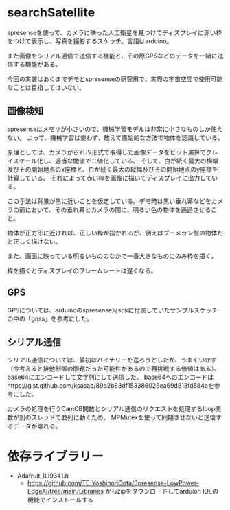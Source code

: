 # searchSatellite

spresenseを使って、カメラに映った人工衛星を見つけてディスプレイに赤い枠をつけて表示し、写真を撮影するスケッチ。言語はarduino。

また画像をシリアル通信で送信する機能と、その際GPSなどのデータを一緒に送信する機能がある。

今回の実装はあくまでデモとspresenseの研究用で、実際の宇宙空間で使用可能なことは目指してはいない。

## 画像検知

spresenseはメモリが小さいので、機械学習モデルは非常に小さなものしか使えない。
よって、機械学習は使わず、敢えて原始的な方法で物体を認識している。

原理としては、カメラからYUV形式で取得した画像データをビット演算でグレイスケール化し、適当な閾値で二値化している。
そして、白が続く最大の横幅及びその開始地点のx座標と、白が続く最大の縦幅及びその開始地点のy座標を計算している。
それによって赤い枠を画像に描いてディスプレイに出力している。

この手法は背景が黒に近いことを仮定している。デモ時は黒い垂れ幕などをカメラの前において、その垂れ幕とカメラの間に、明るい色の物体を通過させること。

物体が正方形に近ければ、正しい枠が描かれるが、例えばブーメラン型の物体だと正しく描けない。

また、画面に映っている明るいもののなかで一番大きなものにのみ枠を描く。

枠を描くとディスプレイのフレームレートは遅くなる。

## GPS

GPSについては、arduinoのspresense用sdkに付属していたサンプルスケッチの中の「gnss」を参考にした。

## シリアル通信

シリアル通信については、最初はバイナリーを送ろうとしたが、うまくいかず（今考えると排他制御の問題だった可能性があるので再挑戦する価値はある）、
base64にエンコードして文字列にして送信した。
base64へのエンコードはhttps://gist.github.com/ksasao/89b2b83df153386026ea69d813fd584eを参考にした。

カメラの処理を行うCamCB関数とシリアル通信のリクエストを処理するloop関数が別のスレッドで並列に動くため、
MPMutexを使って同期させないと送信するデータが壊れる。

# 依存ライブラリー

- Adafruit_ILI9341.h
  - https://github.com/TE-YoshinoriOota/Spresense-LowPower-EdgeAI/tree/main/Libraries からzipをダウンロードしてarduion IDEの機能でインストールする
